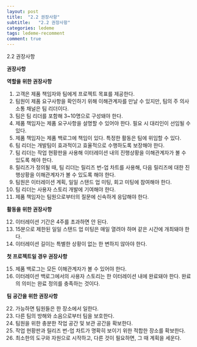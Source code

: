 ```yaml
---
layout: post
title:  "2.2 권장사항"
subtitle:   "2.2 권장사항"
categories: ledeme
tags: ledeme-recomment
comment: true
---
```


2.2 권장사항

__권장사항__

**역할을 위한 권장사항**
1. 고객은 제품 책임자와 팀에게 프로젝트 목표를 제공한다.
2. 팀원이 제품 요구사항을 확인하기 위해 이해관계자를 만날 수 있지만, 팀의 주 의사소통 채널은 팀 리더이다.
3. 팀은 팀 리더를 포함해 3~10명으로 구성돼야 한다.
4. 제품 책임자는 제품 요구사항을 설명할 수 있어야 한다. 필요 시 대리인이 선임될 수 있다.
5. 제품 책임자는 제품 백로그에 책임이 있다. 특정한 활동은 팀에 위임할 수 있다.
6. 팀 리더는 개발팀이 효과적이고 효율적으로 수행하도록 보장해야 한다.
7. 팀 리더는 작업 현황판을 사용해 이터레이션 내의 진행상황을 이해관계자가 볼 수 있도록 해야 한다.
8. 릴리즈가 정의될 때, 팀 리더는 릴리즈 번-업 차트를 사용해, 다음 릴리즈에 대한 진행상황을 이해관계자가 볼 수 있도록 해야 한다.
9. 팀원은 이터레이션 계획, 일일 스탠드 업 미팅, 회고 미팅에 참여해야 한다.
10. 팀 리더는 사용자 스토리 개발에 기여해야 한다.
11. 제품 책임자는 팀원으로부터의 질문에 신속하게 응답해야 한다.

**활동을 위한 권장사항**

12. 이터레이션 기간은 4주를 초과하면 안 된다.
13. 15분으로 제한된 일일 스탠드 업 미팅은 매일 열려야 하며 같은 시간에 개최돼야 한다.
14. 이터레이션 길이는 특별한 상황이 없는 한 변하지 않아야 한다.

**첫 프로젝트일 경우 권장사항**

15. 제품 백로그는 모든 이해관계자가 볼 수 있어야 한다.
16. 이터레이션 백로그에서의 사용자 스토리는 한 이터레이션 내에 완료돼야 한다. 완료의 의미는 완료 정의를 충족하는 것이다.

**팀 공간을 위한 권장사항**

22. 가능하면 팀원들은 한 장소에서 일한다.
23. 다른 팀의 방해와 소음으로부터 팀을 보호한다.
24. 팀원을 위한 충분한 작업 공간 및 보관 공간을 확보한다.
25. 작업 현황판과 릴리즈 번-업 차트가 명확히 보이기 위한 적합한 장소를 확보한다.
26. 최소한의 도구와 자원으로 시작하고, 다른 것이 필요하면, 그 때 계획을 세운다.
